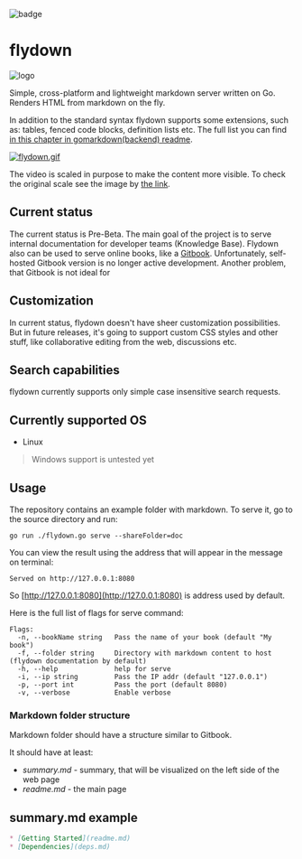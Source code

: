 ![badge](https://action-badges.now.sh/acrap/flydown?action=Go)

# flydown
![logo](https://i.ibb.co/sq28KyP/flydown-logo-small.png)

Simple, cross-platform and lightweight markdown server written on Go. Renders HTML from markdown on the fly. 

In addition to the standard syntax flydown supports some extensions, such as: tables, fenced code blocks, definition lists etc. The full list you can find [in this chapter in gomarkdown(backend) readme](https://github.com/gomarkdown/markdown#extensions).

[![flydown.gif](https://s5.gifyu.com/images/flydown4f30dd47ccd462e7.gif)](https://gifyu.com/image/mJP3)

The video is scaled in purpose to make the content more visible. To check the original scale see the image by [the link](https://s5.gifyu.com/images/flydown_orig_scale.png).

## Current status

The current status is Pre-Beta. The main goal of the project is to serve internal documentation for developer teams (Knowledge Base). 
Flydown also can be used to serve online books, like a [Gitbook](https://github.com/GitbookIO/gitbook). Unfortunately, self-hosted Gitbook version is no longer active development. Another problem, that Gitbook is not ideal for  

## Customization
In current status, flydown doesn't have sheer customization possibilities. 
But in future releases, it's going to support custom CSS styles and other stuff, like collaborative editing from the web, discussions etc.

## Search capabilities 
flydown currently supports only simple case insensitive search requests. 

## Currently supported OS
* Linux

> Windows support is untested yet

## Usage 

The repository contains an example folder with markdown. To serve it, go to the source directory and run:
```
go run ./flydown.go serve --shareFolder=doc 
```
You can view the result using the address that will appear in the message on terminal: 

```
Served on http://127.0.0.1:8080
```
So [http://127.0.0.1:8080](http://127.0.0.1:8080) is address used by default.

Here is the full list of flags for serve command:

```
Flags:
  -n, --bookName string   Pass the name of your book (default "My book")
  -f, --folder string     Directory with markdown content to host (flydown documentation by default) 
  -h, --help              help for serve
  -i, --ip string         Pass the IP addr (default "127.0.0.1")
  -p, --port int          Pass the port (default 8080)
  -v, --verbose           Enable verbose
```

### Markdown folder structure

Markdown folder should have a structure similar to Gitbook. 

It should have at least:
* *summary.md* - summary, that will be visualized on the left side of the web page
* *readme.md* - the main page

## summary.md example

```markdown
* [Getting Started](readme.md)
* [Dependencies](deps.md)
```

